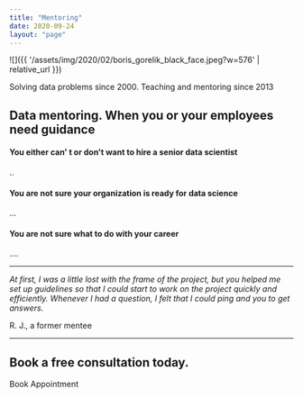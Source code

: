 ```yaml
---
title: "Mentoring"
date: 2020-09-24
layout: "page"
---
```


![]({{ '/assets/img/2020/02/boris_gorelik_black_face.jpeg?w=576' | relative_url }})

Solving data problems since 2000. Teaching and mentoring since 2013

## Data mentoring. When you or your employees need guidance

#### You either can' t or don't want to hire a senior data scientist

..

#### You are not sure your organization is ready for data science

...

#### You are not sure what to do with your career

....

* * *

_At first, I was a little lost with the frame of the project, but you helped me set up guidelines so that I could start to work on the project quickly and efficiently. Whenever I had a question, I felt that I could ping and you to get answers._

R. J., a former mentee

* * *

## Book a free consultation today.

Book Appointment
